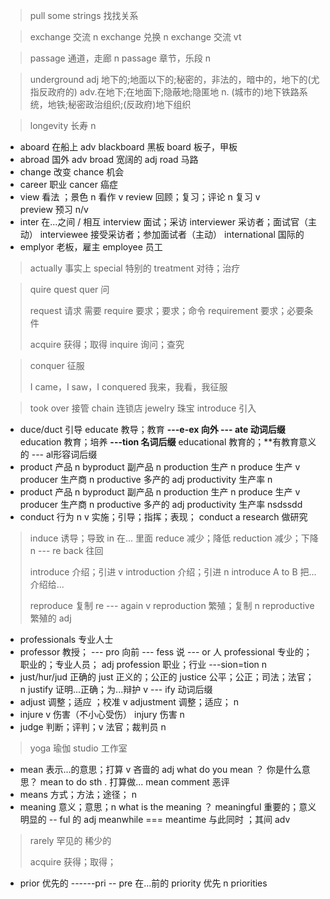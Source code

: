 > pull some strings 找找关系

> exchange 交流 n
> exchange 兑换 n
> exchange 交流 vt

> passage 通道，走廊 n
> passage 章节，乐段 n

> underground
> adj 地下的;地面以下的;秘密的，非法的，暗中的，地下的(尤指反政府的)
> adv.在地下;在地面下;隐蔽地;隐匿地
> n.
> (城市的)地下铁路系统，地铁;秘密政治组织;(反政府)地下组织

> longevity 长寿 n

* aboard 在船上 adv
  blackboard 黑板
  board 板子，甲板
* abroad 国外 adv
  broad 宽阔的 adj
  road 马路
* change 改变
  chance 机会
* career 职业
  cancer 癌症
* view 看法 ；景色 n 看作 v
  review 回顾；复习；评论 n 复习 v  
  preview 预习 n/v
* inter 在...之间 / 相互
  interview 面试；采访
  interviewer 采访者；面试官（主动）
  interviewee 接受采访者；参加面试者（主动）
  international 国际的
* emplyor 老板，雇主
  employee 员工

> actually 事实上
> special 特别的
> treatment 对待；治疗

> quire quest quer 问
>
> request 请求 需要
> require 要求；要求；命令
> requirement 要求；必要条件
>
> acquire 获得；取得
> inquire 询问；查究

> conquer 征服
>
> I came，I saw，I conquered 我来，我看，我征服
>

> took over 接管
> chain 连锁店
> jewelry 珠宝
> introduce 引入

* duce/duct 引导
  educate 教导；教育  **---e-ex 向外 --- ate 动词后缀**
  education  教育；培养 **---tion 名词后缀**
  educational 教育的；**有教育意义的 --- al形容词后缀
* product 产品 n
  byproduct 副产品 n
  production 生产 n
  produce 生产 v 
  producer 生产商 n
  productive 多产的 adj
  productivity 生产率 n
* product 产品 n
  byproduct 副产品 n
  production 生产 n
  produce 生产 v 
  producer 生产商 n
  productive 多产的 adj
  productivity 生产率 nsdssdd
* conduct 行为 n v 实施；引导；指挥；表现；
  conduct a research 做研究



> induce 诱导；导致  in 在... 里面
> reduce 减少；降低
> reduction 减少；下降 n --- re back 往回
>
> introduce 介绍；引进 v
> introduction 介绍；引进 n
> introduce A to B 把...介绍给...
>
> reproduce 复制 re --- again v
> reproduction 繁殖；复制 n
> reproductive 繁殖的 adj

* professionals 专业人士
* professor 教授； --- pro 向前 --- fess 说 --- or 人
  professional 专业的；职业的；专业人员； adj
  profession 职业；行业  ---sion=tion  n
* just/hur/jud 正确的
  just 正义的；公正的
  justice 公平；公正；司法；法官； n
  justify 证明...正确；为...辩护 v --- ify 动词后缀
* adjust 调整；适应 ；校准 v
  adjustment 调整；适应； n
* injure v 伤害（不小心受伤）
  injury 伤害 n 
* judge 判断；评判；v 法官；裁判员 n

> yoga 瑜伽
> studio 工作室

* mean 表示...的意思；打算 v 吝啬的 adj 
  what do you mean ？ 你是什么意思？
  mean to do sth . 打算做...
  mean comment 恶评
* means 方式；方法；途径； n
* meaning 意义；意思；n
  what is the meaning ？ 
  meaningful 重要的；意义明显的 -- ful 的 adj
  meanwhile === meantime 与此同时 ；其间 adv

> rarely 罕见的 稀少的
>
> acquire 获得；取得；

* prior   优先的 ------pri -- pre 在...前的
  priority 优先 n
  priorities



























